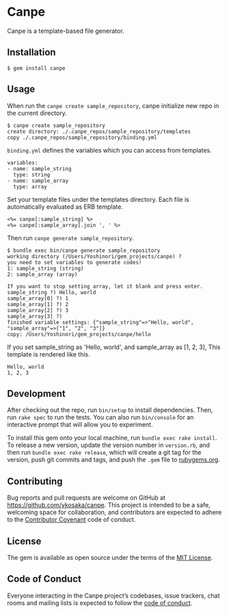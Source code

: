 # Canpe

Canpe is a template-based file generator.

## Installation

    $ gem install canpe

## Usage

When run the `canpe create sample_repository`, canpe initialize new repo in the current directory.

```
$ canpe create sample_repository
create directory: ./.canpe_repos/sample_repository/templates
copy ./.canpe_repos/sample_repository/binding.yml
```

`binding.yml` defines the variables which you can access from templates.

```
variables:
- name: sample_string
  type: string
- name: sample_array
  type: array
``` 

Set your template files under the templates directory.
Each file is automatically evaluated as ERB template.

```
<%= canpe[:sample_string] %>
<%= canpe[:sample_array].join ', ' %>
``` 

Then run `canpe generate sample_repository`.

```
$ bundle exec bin/canpe generate sample_repository
working directory (/Users/Yoshinori/gem_projects/canpe) ? 
you need to set variables to generate codes!
1: sample_string (string) 
2: sample_array (array) 

If you want to stop setting array, let it blank and press enter.
sample_string ?) Hello, world
sample_array[0] ?) 1
sample_array[1] ?) 2
sample_array[2] ?) 3
sample_array[3] ?) 
finished variable settings: {"sample_string"=>"Hello, world", "sample_array"=>["1", "2", "3"]}
copy: /Users/Yoshinori/gem_projects/canpe/hello

```

If you set sample_string as 'Hello, world', and sample_array as [1, 2, 3],
This template is rendered like this.

```
Hello, world
1, 2, 3
```


## Development

After checking out the repo, run `bin/setup` to install dependencies. Then, run `rake spec` to run the tests. You can also run `bin/console` for an interactive prompt that will allow you to experiment.

To install this gem onto your local machine, run `bundle exec rake install`. To release a new version, update the version number in `version.rb`, and then run `bundle exec rake release`, which will create a git tag for the version, push git commits and tags, and push the `.gem` file to [rubygems.org](https://rubygems.org).

## Contributing

Bug reports and pull requests are welcome on GitHub at https://github.com/ykosaka/canpe. This project is intended to be a safe, welcoming space for collaboration, and contributors are expected to adhere to the [Contributor Covenant](http://contributor-covenant.org) code of conduct.

## License

The gem is available as open source under the terms of the [MIT License](http://opensource.org/licenses/MIT).

## Code of Conduct

Everyone interacting in the Canpe project’s codebases, issue trackers, chat rooms and mailing lists is expected to follow the [code of conduct](https://github.com/[USERNAME]/canpe/blob/master/CODE_OF_CONDUCT.md).
